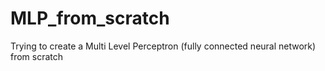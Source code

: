 # MLP_from_scratch
Trying to create a Multi Level Perceptron (fully connected neural network) from scratch
